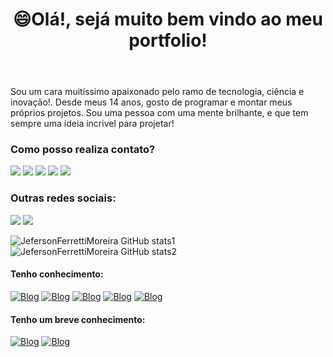 <!-- WELLCOME -->
<body id="github-portfolio">
    <!-- MENU -->
    <header id="github-menu">
        <h1 class="title">😄Olá!, sejá muito bem vindo ao meu portfolio!</h1>
    </header>
    <!-- MAIN-CONTENT -->
    <main id="github-content">
        <p class="gh-description">
            Sou um cara muitíssimo apaixonado pelo ramo de tecnologia, ciência e inovação!.
            Desde meus 14 anos, gosto de programar e montar meus próprios projetos.
            Sou uma pessoa com uma mente brilhante, e que tem sempre uma ideia incrivel para projetar!
        </p>
        <div id="gh-contacts">
            <h3 class="sub-title">Como posso realiza contato?</h3>
            <img rel="Gmail" src="https://img.shields.io/badge/Gmail-D14836?style=for-the-badge&logo=gmail&logoColor=white">
            <img rel="WhatsApp" src="https://img.shields.io/badge/WhatsApp-25D366?style=for-the-badge&logo=whatsapp&logoColor=white" href="https://api.whatsapp.com/send?phone=5519989437565&text=Ol%C3%A1!%2C%20voc%C3%AA%20que%20veio%20pelo%20GitHub%2C%20esse%20%C3%A9%20meu%20contato%20oficial%20do%20WhatsApp!">
            <img rel="Facebook" src="https://img.shields.io/badge/Facebook-1877F2?style=for-the-badge&logo=facebook&logoColor=white">
            <img rel="Instagram" src="https://img.shields.io/badge/Instagram-E4405F?style=for-the-badge&logo=instagram&logoColor=white">
            <img rel="LinkedIn" src="https://img.shields.io/badge/LinkedIn-0077B5?style=for-the-badge&logo=linkedin&logoColor=white">
        </div>
    </main>
    <!-- END-CONTENT -->
    <footer id="github-endbar">
        <h3 class="sub-title">Outras redes sociais:</h3>
        <img rel="Pinterest" src="https://img.shields.io/badge/Pinterest-%23E60023.svg?&style=for-the-badge&logo=Pinterest&logoColor=white">
        <img rel="Discord" src="https://img.shields.io/badge/Discord-7289DA?style=for-the-badge&logo=discord&logoColor=white">
    </footer>
</body>

![JefersonFerrettiMoreira GitHub stats1](https://github-readme-stats.vercel.app/api?username=JefersonFerrettiMoreira&show_icons=true&theme=transparent)
![JefersonFerrettiMoreira GitHub stats2](https://github-readme-stats.vercel.app/api/top-langs/?username=JefersonFerrettiMoreira&theme=blue-green)

#### Tenho conhecimento:
[![Blog](https://img.shields.io/badge/HTML5-E34F26?style=for-the-badge&logo=html5&logoColor=white)]()
[![Blog](https://img.shields.io/badge/CSS3-1572B6?style=for-the-badge&logo=css3&logoColor=white)]()
[![Blog](https://img.shields.io/badge/JavaScript-323330?style=for-the-badge&logo=javascript&logoColor=F7DF1E)]()
[![Blog](https://img.shields.io/badge/React-20232A?style=for-the-badge&logo=react&logoColor=61DAFB)]()
[![Blog](https://img.shields.io/badge/PHP-777BB4?style=for-the-badge&logo=php&logoColor=white)]()

#### Tenho um breve conhecimento:
[![Blog](https://img.shields.io/badge/Python-14354C?style=for-the-badge&logo=python&logoColor=white)]()
[![Blog](https://img.shields.io/badge/Lua-2C2D72?style=for-the-badge&logo=lua&logoColor=white)]()


